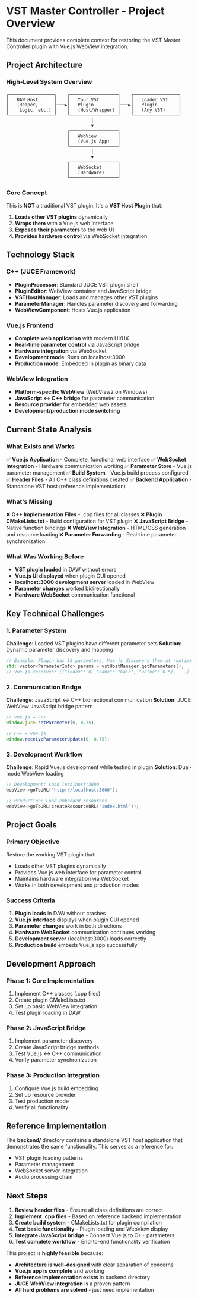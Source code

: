 # VST Master Controller - Project Overview

This document provides complete context for restoring the VST Master Controller plugin with Vue.js WebView integration.

## **Project Architecture**

### **High-Level System Overview**
```
┌─────────────────┐    ┌──────────────────┐    ┌─────────────────┐
│   DAW Host      │    │   Your VST       │    │   Loaded VST    │
│   (Reaper,      │───▶│   Plugin         │───▶│   Plugin        │
│    Logic, etc.) │    │   (Host/Wrapper) │    │   (Any VST)     │
└─────────────────┘    └──────────────────┘    └─────────────────┘
                                │
                                ▼
                       ┌──────────────────┐
                       │   WebView        │
                       │   (Vue.js App)   │
                       └──────────────────┘
                                │
                                ▼
                       ┌──────────────────┐
                       │   WebSocket      │
                       │   (Hardware)     │
                       └──────────────────┘
```

### **Core Concept**
This is **NOT** a traditional VST plugin. It's a **VST Host Plugin** that:
1. **Loads other VST plugins** dynamically
2. **Wraps them** with a Vue.js web interface
3. **Exposes their parameters** to the web UI
4. **Provides hardware control** via WebSocket integration

## **Technology Stack**

### **C++ (JUCE Framework)**
- **PluginProcessor**: Standard JUCE VST plugin shell
- **PluginEditor**: WebView container and JavaScript bridge
- **VSTHostManager**: Loads and manages other VST plugins
- **ParameterManager**: Handles parameter discovery and forwarding
- **WebViewComponent**: Hosts Vue.js application

### **Vue.js Frontend**
- **Complete web application** with modern UI/UX
- **Real-time parameter control** via JavaScript bridge
- **Hardware integration** via WebSocket
- **Development mode**: Runs on localhost:3000
- **Production mode**: Embedded in plugin as binary data

### **WebView Integration**
- **Platform-specific WebView** (WebView2 on Windows)
- **JavaScript ↔ C++ bridge** for parameter communication
- **Resource provider** for embedded web assets
- **Development/production mode switching**

## **Current State Analysis**

### **What Exists and Works**
✅ **Vue.js Application** - Complete, functional web interface
✅ **WebSocket Integration** - Hardware communication working
✅ **Parameter Store** - Vue.js parameter management
✅ **Build System** - Vue.js build process configured
✅ **Header Files** - All C++ class definitions created
✅ **Backend Application** - Standalone VST host (reference implementation)

### **What's Missing**
❌ **C++ Implementation Files** - .cpp files for all classes
❌ **Plugin CMakeLists.txt** - Build configuration for VST plugin
❌ **JavaScript Bridge** - Native function bindings
❌ **WebView Integration** - HTML/CSS generation and resource loading
❌ **Parameter Forwarding** - Real-time parameter synchronization

### **What Was Working Before**
- **VST plugin loaded** in DAW without errors
- **Vue.js UI displayed** when plugin GUI opened
- **localhost:3000 development server** loaded in WebView
- **Parameter changes** worked bidirectionally
- **Hardware WebSocket** communication functional

## **Key Technical Challenges**

### **1. Parameter System**
**Challenge**: Loaded VST plugins have different parameter sets
**Solution**: Dynamic parameter discovery and mapping
```cpp
// Example: Plugin has 10 parameters, Vue.js discovers them at runtime
std::vector<ParameterInfo> params = vstHostManager.getParameters();
// Vue.js receives: [{"index": 0, "name": "Gain", "value": 0.5}, ...]
```

### **2. Communication Bridge**
**Challenge**: JavaScript ↔ C++ bidirectional communication
**Solution**: JUCE WebView JavaScript bridge pattern
```javascript
// Vue.js → C++
window.juce.setParameter(0, 0.75);

// C++ → Vue.js
window.receiveParameterUpdate(0, 0.75);
```

### **3. Development Workflow**
**Challenge**: Rapid Vue.js development while testing in plugin
**Solution**: Dual-mode WebView loading
```cpp
// Development: Load localhost:3000
webView->goToURL("http://localhost:3000");

// Production: Load embedded resources
webView->goToURL(createResourceURL("index.html"));
```

## **Project Goals**

### **Primary Objective**
Restore the working VST plugin that:
- Loads other VST plugins dynamically
- Provides Vue.js web interface for parameter control
- Maintains hardware integration via WebSocket
- Works in both development and production modes

### **Success Criteria**
1. **Plugin loads** in DAW without crashes
2. **Vue.js interface** displays when plugin GUI opened
3. **Parameter changes** work in both directions
4. **Hardware WebSocket** communication continues working
5. **Development server** (localhost:3000) loads correctly
6. **Production build** embeds Vue.js app successfully

## **Development Approach**

### **Phase 1: Core Implementation**
1. Implement C++ classes (.cpp files)
2. Create plugin CMakeLists.txt
3. Set up basic WebView integration
4. Test plugin loading in DAW

### **Phase 2: JavaScript Bridge**
1. Implement parameter discovery
2. Create JavaScript bridge methods
3. Test Vue.js ↔ C++ communication
4. Verify parameter synchronization

### **Phase 3: Production Integration**
1. Configure Vue.js build embedding
2. Set up resource provider
3. Test production mode
4. Verify all functionality

## **Reference Implementation**

The **backend/** directory contains a standalone VST host application that demonstrates the same functionality. This serves as a reference for:
- VST plugin loading patterns
- Parameter management
- WebSocket server integration
- Audio processing chain

## **Next Steps**

1. **Review header files** - Ensure all class definitions are correct
2. **Implement .cpp files** - Based on reference backend implementation
3. **Create build system** - CMakeLists.txt for plugin compilation
4. **Test basic functionality** - Plugin loading and WebView display
5. **Integrate JavaScript bridge** - Connect Vue.js to C++ parameters
6. **Test complete workflow** - End-to-end functionality verification

This project is **highly feasible** because:
- **Architecture is well-designed** with clear separation of concerns
- **Vue.js app is complete** and working
- **Reference implementation exists** in backend directory
- **JUCE WebView integration** is a proven pattern
- **All hard problems are solved** - just need implementation